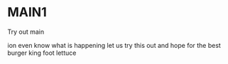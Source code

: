 # MAIN1
Try out main 

ion even know what is happening
let us try this out and hope for the best
burger king foot lettuce
